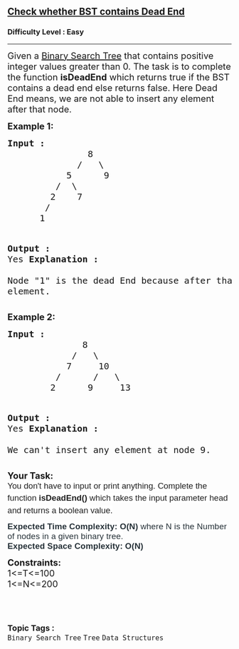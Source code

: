 <h2><a href="https://practice.geeksforgeeks.org/problems/check-whether-bst-contains-dead-end/1?page=2&category[]=Tree&sortBy=difficulty">Check whether BST contains Dead End</a></h2><h3>Difficulty Level : Easy</h3><hr><div class="problems_problem_content__Xm_eO"><p><span style="font-size: 20px;">Given a&nbsp;<a href="http://quiz.geeksforgeeks.org/binary-search-tree-set-1-search-and-insertion/">Binary Search Tree</a> that contains positive integer values greater than 0. The task is to complete the function <strong>isDeadEnd</strong> which returns true if&nbsp;the BST contains a dead end else returns false. Here Dead End means, we are not able to insert any element after that node.</span></p>
<p><strong><span style="font-size: 20px;">Example 1:</span></strong></p>
<pre><span style="font-size: 20px;"><strong>Input :</strong>   
&nbsp;              8
             /   \ 
           5      9
         /  \     
        2    7 
       /
      1     
          
<strong>Output :</strong> <br>Yes
<strong>Explanation :</strong> <br>Node "1" is the dead End because after that 
&nbsp;             we cant insert any element.</span></pre>
<p><strong><span style="font-size: 20px;">Example 2:</span></strong><span style="font-size: 20px;"> </span></p>
<pre><span style="font-size: 20px;"><strong>Input :</strong>     
&nbsp;             8
            /   \ 
           7     10
         /      /   \
        2      9     13

<strong>Output :</strong> <br>Yes
<strong>Explanation :</strong> <br>We can't insert any element at 
              node 9.  </span>&nbsp;</pre>
<p><span style="font-size: 20px;"><strong>Your Task:<br></strong><span style="font-size: 14pt; font-family: arial, helvetica, sans-serif;"><span style="color: rgba(0, 0, 0, 0.87); background-color: #ffffff;">You don't have to input or print anything. Complete the function <strong>isDeadEnd</strong></span><span style="box-sizing: inherit; font-weight: bolder; line-height: 1.7em; color: rgba(0, 0, 0, 0.87); background-color: #ffffff;">()&nbsp;</span><span style="color: rgba(0, 0, 0, 0.87); background-color: #ffffff;">which takes the input parameter head and returns a boolean value.</span></span><strong><br></strong></span></p>
<p><span style="font-size: 14pt;"><span style="font-family: arial, helvetica, sans-serif;"><span style="color: rgba(0, 0, 0, 0.87); background-color: #ffffff;"><span style="color: #273239; font-family: Nunito, sans-serif; letter-spacing: 0.162px;"><strong>Expected Time Complexity:</strong> <strong>O(N)</strong> where N is the Number of nodes in a given binary tree.</span><br style="box-sizing: border-box; color: #273239; font-family: Nunito, sans-serif; letter-spacing: 0.162px;"><span style="color: #273239; font-family: Nunito, sans-serif; letter-spacing: 0.162px;"><strong>Expected Space Complexity: O(N)</strong></span></span></span></span></p>
<p><span style="font-size: 20px;"><strong>Constraints:</strong><strong><br></strong></span><span style="font-size: 20px;">1&lt;=T&lt;=100<br>1&lt;=N&lt;=200</span></p>
<p>&nbsp;</p></div><br><p><span style=font-size:18px><strong>Topic Tags : </strong><br><code>Binary Search Tree</code>&nbsp;<code>Tree</code>&nbsp;<code>Data Structures</code>&nbsp;